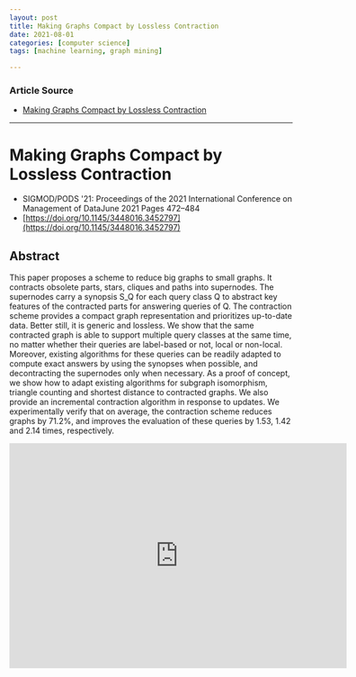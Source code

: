 ```yaml
---
layout: post
title: Making Graphs Compact by Lossless Contraction
date: 2021-08-01
categories: [computer science]
tags: [machine learning, graph mining]

---
```


### Article Source

* [Making Graphs Compact by Lossless Contraction](https://www.youtube.com/watch?v=pbbxG8wx3ag&list=PL3xUNnH4TdbsfndCMn02BqAAgGB0z7cwq&index=153)


---


# Making Graphs Compact by Lossless Contraction

* SIGMOD/PODS '21: Proceedings of the 2021 International Conference on Management of DataJune 2021 Pages 472–484
* [https://doi.org/10.1145/3448016.3452797](https://doi.org/10.1145/3448016.3452797)

## Abstract

This paper proposes a scheme to reduce big graphs to small graphs. It contracts obsolete parts, stars, cliques and paths into supernodes. The supernodes carry a synopsis S_Q for each query class Q to abstract key features of the contracted parts for answering queries of Q. The contraction scheme provides a compact graph representation and prioritizes up-to-date data. Better still, it is generic and lossless. We show that the same contracted graph is able to support multiple query classes at the same time, no matter whether their queries are label-based or not, local or non-local. Moreover, existing algorithms for these queries can be readily adapted to compute exact answers by using the synopses when possible, and decontracting the supernodes only when necessary. As a proof of concept, we show how to adapt existing algorithms for subgraph isomorphism, triangle counting and shortest distance to contracted graphs. We also provide an incremental contraction algorithm in response to updates. We experimentally verify that on average, the contraction scheme reduces graphs by 71.2%, and improves the evaluation of these queries by 1.53, 1.42 and 2.14 times, respectively.



<iframe width="600" height="400" src="https://www.youtube.com/embed/pbbxG8wx3ag" title="YouTube video player" frameborder="0" allow="accelerometer; autoplay; clipboard-write; encrypted-media; gyroscope; picture-in-picture" allowfullscreen></iframe>